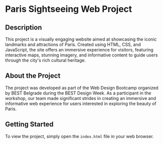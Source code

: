 # Paris Sightseeing Web Project

## Description

This project is a visually engaging website aimed at showcasing the iconic landmarks and attractions of Paris. Created using HTML, CSS, and JavaScript, the site offers an immersive experience for visitors, featuring interactive maps, stunning imagery, and informative content to guide users through the city's rich cultural heritage.

## About the Project

The project was developed as part of the Web Design Bootcamp organized by BEST Belgrade during the BEST Design Week. As a participant in the workshop, our team made significant strides in creating an immersive and informative web experience for users interested in exploring the beauty of Paris.

## Getting Started

To view the project, simply open the `index.html` file in your web browser.
